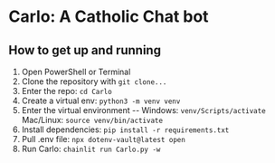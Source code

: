 # Carlo: A Catholic Chat bot

## How to get up and running

1. Open PowerShell or Terminal
2. Clone the repository with `git clone...`
3. Enter the repo: `cd Carlo`
4. Create a virtual env: `python3 -m venv venv`
5. Enter the virtual environment -- Windows: `venv/Scripts/activate` Mac/Linux: `source venv/bin/activate`
6. Install dependencies: `pip install -r requirements.txt`
7. Pull .env file: `npx dotenv-vault@latest open`
7. Run Carlo: `chainlit run Carlo.py -w`